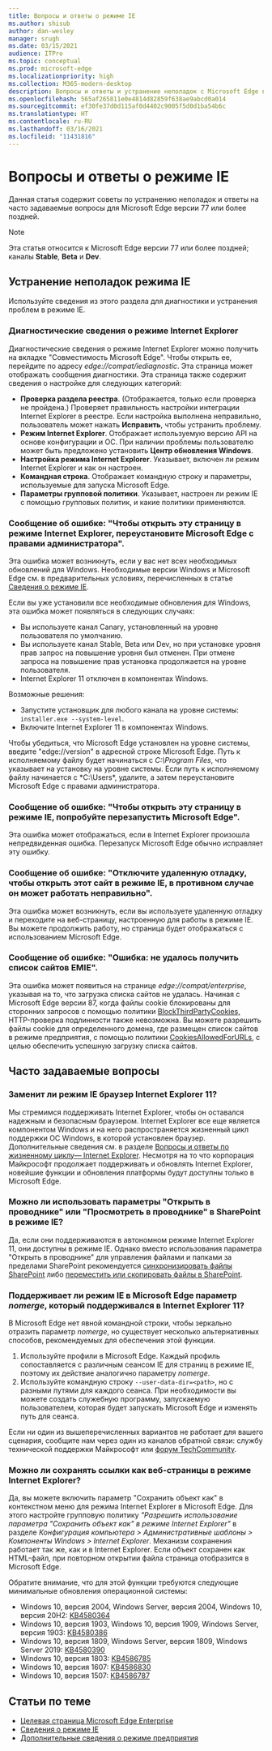 ```yaml
---
title: Вопросы и ответы о режиме IE
ms.author: shisub
author: dan-wesley
manager: srugh
ms.date: 03/15/2021
audience: ITPro
ms.topic: conceptual
ms.prod: microsoft-edge
ms.localizationpriority: high
ms.collection: M365-modern-desktop
description: Вопросы и ответы и устранение неполадок с Microsoft Edge в режиме IE
ms.openlocfilehash: 565af265811e0e4814d82859f638ae9abcd0a014
ms.sourcegitcommit: ef30fe37d0d115af0d4402c9005f5d0d1ba54b6c
ms.translationtype: HT
ms.contentlocale: ru-RU
ms.lasthandoff: 03/16/2021
ms.locfileid: "11431816"
---
```

# <a name="ie-mode-faq"></a>Вопросы и ответы о режиме IE

Данная статья содержит советы по устранению неполадок и ответы на часто задаваемые вопросы для Microsoft Edge версии 77 или более поздней.

> [!NOTE]
> Эта статья относится к Microsoft Edge версии 77 или более поздней; каналы **Stable**, **Beta** и **Dev**.


## <a name="troubleshoot-ie-mode"></a>Устранение неполадок режима IE

Используйте сведения из этого раздела для диагностики и устранения проблем в режиме IE.

### <a name="internet-explorer-mode-diagnostic-information"></a>Диагностические сведения о режиме Internet Explorer

Диагностические сведения о режиме Internet Explorer можно получить на вкладке "Совместимость Microsoft Edge". Чтобы открыть ее, перейдите по адресу *edge://compat/iediagnostic*. Эта страница может отображать сообщения диагностики. Эта страница также содержит сведения о настройке для следующих категорий:

- **Проверка раздела реестра**. (Отображается, только если проверка не пройдена.) Проверяет правильность настройки интеграции Internet Explorer в реестре. Если настройка выполнена неправильно, пользователь может нажать **Исправить**, чтобы устранить проблему.
- **Режим Internet Explorer**. Отображает используемую версию API на основе конфигурации и ОС. При наличии проблемы пользователю может быть предложено установить **Центр обновления Windows**.
- **Настройка режима Internet Explorer**. Указывает, включен ли режим Internet Explorer и как он настроен.
- **Командная строка**. Отображает командную строку и параметры, используемые для запуска Microsoft Edge.
- **Параметры групповой политики**. Указывает, настроен ли режим IE с помощью групповых политик, и какие политики применяются.

### <a name="error-message-to-open-this-page-in-internet-explorer-mode-reinstall-microsoft-edge-with-administrator-privileges"></a>Сообщение об ошибке: "Чтобы открыть эту страницу в режиме Internet Explorer, переустановите Microsoft Edge с правами администратора".

Эта ошибка может возникнуть, если у вас нет всех необходимых обновлений для Windows. Необходимые версии Windows и Microsoft Edge см. в предварительных условиях, перечисленных в статье [Сведения о режиме IE](https://docs.microsoft.com/deployedge/edge-ie-mode).

Если вы уже установили все необходимые обновления для Windows, эта ошибка может появляться в следующих случаях:

- Вы используете канал Canary, установленный на уровне пользователя по умолчанию.
- Вы используете канал Stable, Beta или Dev, но при установке уровня прав запрос на повышение уровня был отменен. При отмене запроса на повышение прав установка продолжается на уровне пользователя.
- Internet Explorer 11 отключен в компонентах Windows.

Возможные решения:

- Запустите установщик для любого канала на уровне системы: `installer.exe --system-level`.
- Включите Internet Explorer 11 в компонентах Windows.

Чтобы убедиться, что Microsoft Edge установлен на уровне системы, введите "edge://version" в адресной строке Microsoft Edge. Путь к исполняемому файлу будет начинаться с *C:\Program Files*, что указывает на установку на уровне системы. Если путь к исполняемому файлу начинается с *C:\Users\*, удалите, а затем переустановите Microsoft Edge с правами администратора.

### <a name="error-message-to-open-this-page-in-ie-mode-try-restarting-microsoft-edge"></a>Сообщение об ошибке: "Чтобы открыть эту страницу в режиме IE, попробуйте перезапустить Microsoft Edge".

Эта ошибка может отображаться, если в Internet Explorer произошла непредвиденная ошибка. Перезапуск Microsoft Edge обычно исправляет эту ошибку.

### <a name="error-message-turn-off-remote-debugging-to-open-this-site-in-ie-mode-otherwise-it-might-not-work-as-expected"></a>Сообщение об ошибке: "Отключите удаленную отладку, чтобы открыть этот сайт в режиме IE, в противном случае он может работать неправильно".

Эта ошибка может возникнуть, если вы используете удаленную отладку и переходите на веб-страницу, настроенную для работы в режиме IE. Вы можете продолжить работу, но страница будет отображаться с использованием Microsoft Edge.

### <a name="error-message-error-could-not-retrieve-emie-site-list"></a>Сообщение об ошибке: "Ошибка: не удалось получить список сайтов EMIE".

Эта ошибка может появиться на странице *edge://compat/enterprise*, указывая на то, что загрузка списка сайтов не удалась. Начиная с Microsoft Edge версии 87, когда файлы cookie блокированы для сторонних запросов с помощью политики [BlockThirdPartyCookies,](https://docs.microsoft.com/deployedge/microsoft-edge-policies#blockthirdpartycookies) HTTP-проверка подлинности также невозможна. Вы можете разрешить файлы cookie для определенного домена, где размещен список сайтов в режиме предприятия, с помощью политики [CookiesAllowedForURLs](https://docs.microsoft.com/deployedge/microsoft-edge-policies#cookiesallowedforurls), с целью обеспечить успешную загрузку списка сайтов.

## <a name="frequently-asked-questions"></a>Часто задаваемые вопросы

### <a name="will-ie-mode-replace-internet-explorer-11"></a>Заменит ли режим IE браузер Internet Explorer 11?

Мы стремимся поддерживать Internet Explorer, чтобы он оставался надежным и безопасным браузером. Internet Explorer все еще является компонентом Windows и на него распространяется жизненный цикл поддержки ОС Windows, в которой установлен браузер. Дополнительные сведения см. в разделе [Вопросы и ответы по жизненному циклу— Internet Explorer](https://support.microsoft.com/help/17454/). Несмотря на то что корпорация Майкрософт продолжает поддерживать и обновлять Internet Explorer, новейшие функции и обновления платформы будут доступны только в Microsoft Edge.

### <a name="can-i-use-open-with-explorer-or-view-in-file-explorer-in-sharepoint-with-ie-mode"></a>Можно ли использовать параметры "Открыть в проводнике" или "Просмотреть в проводнике" в SharePoint в режиме IE?

Да, если они поддерживаются в автономном режиме Internet Explorer 11, они доступны в режиме IE. Однако вместо использования параметра "Открыть в проводнике" для управления файлами и папками за пределами SharePoint рекомендуется [синхронизировать файлы SharePoint](https://support.office.com/en-us/article/sync-sharepoint-files-with-the-onedrive-sync-app-6de9ede8-5b6e-4503-80b2-6190f3354a88) либо [переместить или скопировать файлы в SharePoint](https://support.office.com/en-us/article/move-or-copy-files-in-sharepoint-00e2f483-4df3-46be-a861-1f5f0c1a87bc).

### <a name="does-ie-mode-on-microsoft-edge-support-the-nomerge-option-that-was-supported-in-internet-explorer-11"></a>Поддерживает ли режим IE в Microsoft Edge параметр *nomerge*, который поддерживался в Internet Explorer 11?

В Microsoft Edge нет явной командной строки, чтобы зеркально отразить параметр *nomerge*, но существует несколько альтернативных способов, рекомендуемых для обеспечения этой функции.

1. Используйте профили в Microsoft Edge. Каждый профиль сопоставляется с различным сеансом IE для страниц в режиме IE, поэтому их действие аналогично параметру *nomerge*.
2. Используйте командную строку `--user-data-dir=<path>`, но с разными путями для каждого сеанса. При необходимости вы можете создать служебную программу, запускаемую пользователем, которая будет запускать Microsoft Edge и изменять путь для сеанса.

Если ни один из вышеперечисленных вариантов не работает для вашего сценария, сообщите нам через один из каналов обратной связи: службу технической поддержки Майкрософт или [форум TechCommunity](https://techcommunity.microsoft.com/t5/enterprise/bd-p/EdgeInsiderEnterprise).

### <a name="can-i-save-links-as-webpages-in-internet-explorer-mode"></a>Можно ли сохранять ссылки как веб-страницы в режиме Internet Explorer?

Да, вы можете включить параметр "Сохранить объект как" в контекстном меню для режима Internet Explorer в Microsoft Edge. Для этого настройте групповую политику *"Разрешить использование параметра "Сохранить объект как" в режиме Internet Explorer"* в разделе *Конфигурация компьютера > Административные шаблоны > Компоненты Windows > Internet Explorer*.
Механизм сохранения работает так же, как и в Internet Explorer. Если объект сохранен как HTML-файл, при повторном открытии файла страница отобразится в Microsoft Edge.
 
Обратите внимание, что для этой функции требуются следующие минимальные обновления операционной системы:
- Windows 10, версия 2004, Windows Server, версия 2004, Windows 10, версия 20H2: [KB4580364](https://support.microsoft.com/help/4580364/windows-10-update-kb4580364)
- Windows 10, версия 1903, Windows 10, версия 1909, Windows Server, версия 1903: [KB4580386](https://support.microsoft.com/help/4580386/windows-10-update-kb4580386)
- Windows 10, версия 1809, Windows Server, версия 1809, Windows Server 2019: [KB4580390](https://support.microsoft.com/help/4580390/windows-10-update-kb4580390)
- Windows 10, версия 1803: [KB4586785](https://support.microsoft.com/help/4586785/windows-10-update-kb4586785)
- Windows 10, версия 1607: [KB4586830](https://support.microsoft.com/help/4586830/windows-10-update-kb4586830)
- Windows 10, версия 1507: [KB4586787](https://support.microsoft.com/help/4586787/windows-10-update-kb4586787)


## <a name="see-also"></a>Статьи по теме

- [Целевая страница Microsoft Edge Enterprise](https://aka.ms/EdgeEnterprise)
- [Сведения о режиме IE](https://docs.microsoft.com/deployedge/edge-ie-mode)
- [Дополнительные сведения о режиме предприятия](https://docs.microsoft.com/internet-explorer/ie11-deploy-guide/enterprise-mode-overview-for-ie11)
